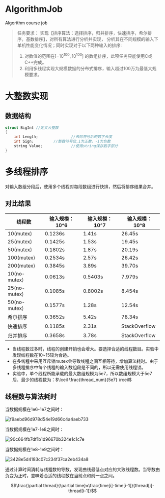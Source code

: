# AlgorithmJob
Algorithm course job
> 任务要求：
  实现【排序算法：选择排序，归并排序，快速排序，希尔排序，基数排序】，对所有算法进行分析并实现，    分析其在不同规模的输入下单机性能变化情况；同时实现对于以下两种输入的排序:
> 1. 对数值的范围在$[-10^{100},10^{100}]$ 的数组排序，此项任务只能使用C或C++完成。
> 2. 利用多线程实现大规模数据的分布式排序，输入超过100万为最低大规模要求。

# 大整数实现
## 数据结构

```C++
struct BigInt //定义大整数
{
	int Length;               //去除符号后的数字长度
	int Sign;		  //整数符号位,1为正数，-1为负数
	string Value;             //使用string保存数字部分
}
```

# 多线程排序
对输入数组分段后，使用多个线程对每段数组进行快排，然后将排序结果合并。
## 对比结果

| 线程数 | 输入规模：10^6 | 输入规模：10^7 | 输入规模：10^8 |
| --- | --- | --- | --- |
| 10(mutex) | 0.1236s | 1.41s | 26.45s |
| 25(mutex) | 0.1425s | 1.53s | 19.45s |
| 50(mutex) | 0.1802s | 1.87s | 20.19s |
| 100(mutex) | 0.2534s | 2.57s | 26.42s |
| 200(mutex) | 0.3845s | 3.89s | 39.70s |
| 10(no-mutex) | 0.0613s | 0.5403s | 7.979s |
| 25(no-mutex) | 0.1085s | 0.8002s | 8.454s |
| 50(no-mutex) | 0.1577s | 1.28s | 12.54s |
| 希尔排序 | 0.3652s | 5.42s | 78.34s |
| 快速排序 | 0.1185s | 2.31s | StackOverflow |
| 归并排序 | 0.3658s | 3.78s | StackOverflow |

* 当线程数过多时，线程的创建开销也会增大。要选择合适的线程数目。实验中发现线程数在10~15较为合适。
* 在多线程中采用互斥锁mutex会导致线程之间互相等待，增加算法耗时。由于多线程排序中每个线程的输入数组段是不同的，所以无需使用线程锁。
* 实验中，单个线程所能承载的最大数组规模为5e7，所以数组规模大于5e7后，最少的线程数为：$\lceil \frac{thread_num}{5e7} \rceil$

## 线程数与算法耗时
当数据规模在1e6-1e7之间时：

![f9aebd96d978d54e19d66c4a4aeb733](https://user-images.githubusercontent.com/27942089/202899657-a737848a-2c91-42f8-bf73-42c2c9ae2e83.png)

当数据规模在1e7-1e8之间时：

![90c664fb7df1b1d96670b324e1c1c7e](https://user-images.githubusercontent.com/27942089/202899664-d8115f4a-3879-436f-992c-d93a2dbfbb07.png)

当数据规模在1e8-1e9之间时：

![3428e5d4183c07c234f37ca2eb434a8](https://user-images.githubusercontent.com/27942089/202899710-5fc8eb38-421b-4ecb-82d5-51e730e8af42.png)

通过计算时间消耗与线程数的导数，发现曲线最低点对应的大致线程数。当导数由负变为正时，意味着合适的线程数在当前点和前一点之间。

$$\frac{\partial thread}{\partial time}=\frac{time[i]-time[i-1]}{thread[i]-thread[i-1]}$$
